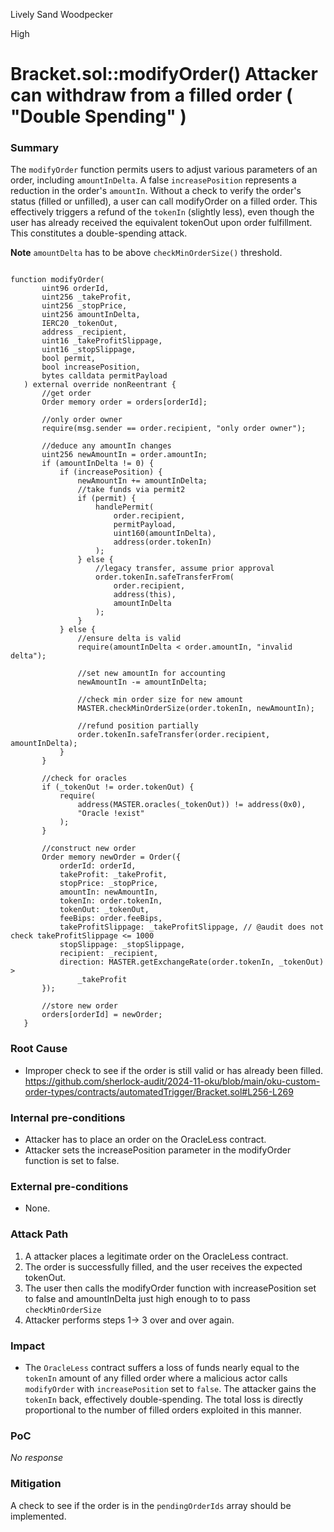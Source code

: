 Lively Sand Woodpecker

High

# Bracket.sol::modifyOrder() Attacker can withdraw from a filled order ( "Double Spending" )

### Summary

The `modifyOrder` function permits users to adjust various parameters of an order, including `amountInDelta`. A false `increasePosition` represents a reduction in the order's `amountIn`. Without a check to verify the order's status (filled or unfilled), a user can call modifyOrder on a filled order. This effectively triggers a refund of the `tokenIn` (slightly less), even though the user has already received the equivalent tokenOut upon order fulfillment. This constitutes a double-spending attack.
 
 **Note**  `amountDelta` has to be above `checkMinOrderSize()` threshold.
 
 ```solidity 

 function modifyOrder(
        uint96 orderId,
        uint256 _takeProfit,
        uint256 _stopPrice,
        uint256 amountInDelta,
        IERC20 _tokenOut,
        address _recipient,
        uint16 _takeProfitSlippage,
        uint16 _stopSlippage,
        bool permit,
        bool increasePosition,
        bytes calldata permitPayload
    ) external override nonReentrant {
        //get order
        Order memory order = orders[orderId];

        //only order owner
        require(msg.sender == order.recipient, "only order owner");

        //deduce any amountIn changes
        uint256 newAmountIn = order.amountIn;
        if (amountInDelta != 0) {
            if (increasePosition) {
                newAmountIn += amountInDelta;
                //take funds via permit2
                if (permit) {
                    handlePermit(
                        order.recipient,
                        permitPayload,
                        uint160(amountInDelta),
                        address(order.tokenIn)
                    );
                } else {
                    //legacy transfer, assume prior approval
                    order.tokenIn.safeTransferFrom(
                        order.recipient,
                        address(this),
                        amountInDelta
                    );
                }
            } else {
                //ensure delta is valid
                require(amountInDelta < order.amountIn, "invalid delta");

                //set new amountIn for accounting
                newAmountIn -= amountInDelta;

                //check min order size for new amount
                MASTER.checkMinOrderSize(order.tokenIn, newAmountIn);

                //refund position partially
                order.tokenIn.safeTransfer(order.recipient, amountInDelta);
            }
        }

        //check for oracles
        if (_tokenOut != order.tokenOut) {
            require(
                address(MASTER.oracles(_tokenOut)) != address(0x0),
                "Oracle !exist"
            );
        }

        //construct new order
        Order memory newOrder = Order({
            orderId: orderId,
            takeProfit: _takeProfit,
            stopPrice: _stopPrice,
            amountIn: newAmountIn,
            tokenIn: order.tokenIn,
            tokenOut: _tokenOut,
            feeBips: order.feeBips,
            takeProfitSlippage: _takeProfitSlippage, // @audit does not check takeProfitSlippage <= 1000
            stopSlippage: _stopSlippage,
            recipient: _recipient,
            direction: MASTER.getExchangeRate(order.tokenIn, _tokenOut) >
                _takeProfit
        });

        //store new order
        orders[orderId] = newOrder;
    } 

 ```

### Root Cause

- Improper check to see if the order is still valid or has already been filled.
https://github.com/sherlock-audit/2024-11-oku/blob/main/oku-custom-order-types/contracts/automatedTrigger/Bracket.sol#L256-L269

### Internal pre-conditions

- Attacker has to place  an order on the OracleLess contract.
- Attacker sets the increasePosition parameter in the modifyOrder function is set to false.

### External pre-conditions

- None.

### Attack Path

1. A attacker places a legitimate order on the OracleLess contract.
2. The order is successfully filled, and the user receives the expected tokenOut.
3. The user then calls the modifyOrder function with increasePosition set to false and amountInDelta just high enough to to pass `checkMinOrderSize`
4. Attacker performs steps 1-> 3 over and over again.

### Impact

- The `OracleLess` contract suffers a loss of funds nearly equal to the `tokenIn` amount of any filled order where a malicious actor calls `modifyOrder` with `increasePosition` set to `false`. The attacker gains the `tokenIn` back, effectively double-spending.  The total loss is directly proportional to the number of filled orders exploited in this manner.

### PoC

_No response_

### Mitigation

A check to see if the order is in the `pendingOrderIds` array should be implemented.